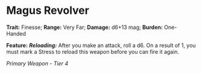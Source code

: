 # Magus Revolver

**Trait:** Finesse; **Range:** Very Far; **Damage:** d6+13 mag; **Burden:** One-Handed

**Feature:** ***Reloading:*** After you make an attack, roll a d6. On a result of 1, you must mark a Stress to reload this weapon before you can fire it again.

*Primary Weapon - Tier 4*

